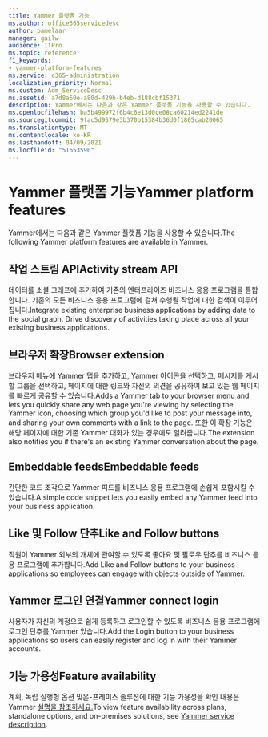 ```yaml
---
title: Yammer 플랫폼 기능
ms.author: office365servicedesc
author: pamelaar
manager: gailw
audience: ITPro
ms.topic: reference
f1_keywords:
- yammer-platform-features
ms.service: o365-administration
localization_priority: Normal
ms.custom: Adm_ServiceDesc
ms.assetid: a7d8a60e-a80d-429b-b4eb-d188cbf15371
description: Yammer에서는 다음과 같은 Yammer 플랫폼 기능을 사용할 수 있습니다.
ms.openlocfilehash: ba5b499972f6b4c6e13d0ce08ca60214ed2241de
ms.sourcegitcommit: 9fac5d9579e3b370b15384b36d0f1805cab20065
ms.translationtype: MT
ms.contentlocale: ko-KR
ms.lasthandoff: 04/09/2021
ms.locfileid: "51653590"
---
```

# <a name="yammer-platform-features"></a><span data-ttu-id="b2081-103">Yammer 플랫폼 기능</span><span class="sxs-lookup"><span data-stu-id="b2081-103">Yammer platform features</span></span>

<span data-ttu-id="b2081-104">Yammer에서는 다음과 같은 Yammer 플랫폼 기능을 사용할 수 있습니다.</span><span class="sxs-lookup"><span data-stu-id="b2081-104">The following Yammer platform features are available in Yammer.</span></span>
 
## <a name="activity-stream-api"></a><span data-ttu-id="b2081-105">작업 스트림 API</span><span class="sxs-lookup"><span data-stu-id="b2081-105">Activity stream API</span></span>

<span data-ttu-id="b2081-p101">데이터를 소셜 그래프에 추가하여 기존의 엔터프라이즈 비즈니스 응용 프로그램을 통합합니다. 기존의 모든 비즈니스 응용 프로그램에 걸쳐 수행될 작업에 대한 검색이 이루어집니다.</span><span class="sxs-lookup"><span data-stu-id="b2081-p101">Integrate existing enterprise business applications by adding data to the social graph. Drive discovery of activities taking place across all your existing business applications.</span></span>
  
## <a name="browser-extension"></a><span data-ttu-id="b2081-108">브라우저 확장</span><span class="sxs-lookup"><span data-stu-id="b2081-108">Browser extension</span></span>

<span data-ttu-id="b2081-109">브라우저 메뉴에 Yammer 탭을 추가하고, Yammer 아이콘을 선택하고, 메시지를 게시할 그룹을 선택하고, 페이지에 대한 링크와 자신의 의견을 공유하여 보고 있는 웹 페이지를 빠르게 공유할 수 있습니다.</span><span class="sxs-lookup"><span data-stu-id="b2081-109">Adds a Yammer tab to your browser menu and lets you quickly share any web page you're viewing by selecting the Yammer icon, choosing which group you'd like to post your message into, and sharing your own comments with a link to the page.</span></span> <span data-ttu-id="b2081-110">또한 이 확장 기능은 해당 페이지에 대한 기존 Yammer 대화가 있는 경우에도 알려줍니다.</span><span class="sxs-lookup"><span data-stu-id="b2081-110">The extension also notifies you if there's an existing Yammer conversation about the page.</span></span> 

## <a name="embeddable-feeds"></a><span data-ttu-id="b2081-111">Embeddable feeds</span><span class="sxs-lookup"><span data-stu-id="b2081-111">Embeddable feeds</span></span>

<span data-ttu-id="b2081-112">간단한 코드 조각으로 Yammer 피드를 비즈니스 응용 프로그램에 손쉽게 포함시킬 수 있습니다.</span><span class="sxs-lookup"><span data-stu-id="b2081-112">A simple code snippet lets you easily embed any Yammer feed into your business application.</span></span>
  
## <a name="like-and-follow-buttons"></a><span data-ttu-id="b2081-113">Like 및 Follow 단추</span><span class="sxs-lookup"><span data-stu-id="b2081-113">Like and Follow buttons</span></span>

<span data-ttu-id="b2081-114">직원이 Yammer 외부의 개체에 관여할 수 있도록 좋아요 및 팔로우 단추를 비즈니스 응용 프로그램에 추가합니다.</span><span class="sxs-lookup"><span data-stu-id="b2081-114">Add Like and Follow buttons to your business applications so employees can engage with objects outside of Yammer.</span></span>
  
## <a name="yammer-connect-login"></a><span data-ttu-id="b2081-115">Yammer 로그인 연결</span><span class="sxs-lookup"><span data-stu-id="b2081-115">Yammer connect login</span></span>

<span data-ttu-id="b2081-116">사용자가 자신의 계정으로 쉽게 등록하고 로그인할 수 있도록 비즈니스 응용 프로그램에 로그인 단추를 Yammer 있습니다.</span><span class="sxs-lookup"><span data-stu-id="b2081-116">Add the Login button to your business applications so users can easily register and log in with their Yammer accounts.</span></span>

## <a name="feature-availability"></a><span data-ttu-id="b2081-117">기능 가용성</span><span class="sxs-lookup"><span data-stu-id="b2081-117">Feature availability</span></span>

<span data-ttu-id="b2081-118">계획, 독립 실행형 옵션 및온-프레미스 솔루션에 대한 기능 가용성을 확인 내용은 Yammer [설명을 참조하세요.](yammer-service-description.md)</span><span class="sxs-lookup"><span data-stu-id="b2081-118">To view feature availability across plans, standalone options, and on-premises solutions, see [Yammer service description](yammer-service-description.md).</span></span>
  

